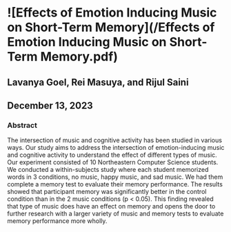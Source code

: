 # ![Effects of Emotion Inducing Music on Short-Term Memory](/Effects of Emotion Inducing Music on Short-Term Memory.pdf)
## Lavanya Goel, Rei Masuya, and Rijul Saini
## December 13, 2023


### Abstract
The intersection of music and cognitive activity has
been studied in various ways. Our study aims to address
the intersection of emotion-inducing music and
cognitive activity to understand the effect of different
types of music. Our experiment consisted of 10
Northeastern Computer Science students. We conducted
a within-subjects study where each student
memorized words in 3 conditions, no music, happy
music, and sad music. We had them complete a memory
test to evaluate their memory performance. The
results showed that participant memory was significantly
better in the control condition than in the 2
music conditions (p < 0.05). This finding revealed
that type of music does have an effect on memory
and opens the door to further research with a larger
variety of music and memory tests to evaluate memory
performance more wholly.
